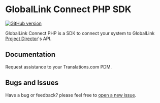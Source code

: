 # GlobalLink Connect PHP SDK

[![GitHub version](https://d25lcipzij17d.cloudfront.net/badge.svg?id=gh&type=6&v=4.18.0&x2=0)](https://github.com/translations-com/globallink-connect-api-php)

GlobalLink Connect PHP is a SDK to connect your system to GlobalLink [Project Director](http://www.translations.com/products/products_GlobalLink_Project_Director.html)'s API.

## Documentation

Request assistance to your Translations.com PDM.

## Bugs and Issues

Have a bug or feedback? please feel free to [open a new issue](https://github.com/translations-com/globallink-connect-api-php/issues/new).




